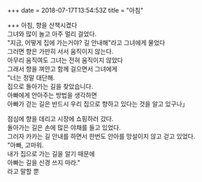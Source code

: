 +++
date = 2018-07-17T13:54:53Z
title = "아침"

+++ 
아침, 향을 산책시켰다   
그녀와 많이 놀고 아주 멀리 걸었다.   
"지금, 어떻게 집에 가는거야? 길 안내해"라고 그녀에게 물었다   
그러면 향은 가만히 서서 움직이지 않는다.   
아무리 움직여도 그녀는 전혀 움직이지 않았다   
그래서 향을 껴안고 함께 걸으면서 그녀에게   
"너는 정말 대단해.   
집으로 돌아가는 길을 찾았습니다.   
아빠에게 안아주는 방법을 생각하면   
아빠가 걷는 길은 반드시 우리 집으로 향하고 있다는 것을 알고 있구나」   
   
점심에 향을 데리고 시장에 쇼핑하러 갔다.   
돌아가는 길은 손에 많은 야채를 들고 있었다.   
그러자 카카는 길 안내를 하면서 한번도 안아를 망설이지 않고 걷고 있었다.   
"아빠, 고마워.   
내가 집으로 가는 길을 알기 때문에   
아빠는 길을 신경 쓰지 마라."   
라고 말할 뿐  